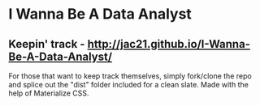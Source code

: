 I Wanna Be A Data Analyst
=========================

Keepin' track - http://jac21.github.io/I-Wanna-Be-A-Data-Analyst/
-------------

For those that want to keep track themselves, simply fork/clone the repo and splice out the "dist" folder included for a clean slate. Made with the help of Materialize CSS.
